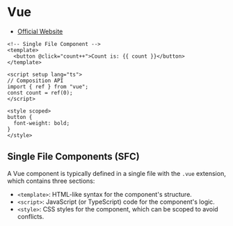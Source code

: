 # Vue

- [Official Website](https://vuejs.org/)

```vue
<!-- Single File Component -->
<template>
  <button @click="count++">Count is: {{ count }}</button>
</template>

<script setup lang="ts">
// Composition API
import { ref } from "vue";
const count = ref(0);
</script>

<style scoped>
button {
  font-weight: bold;
}
</style>
```

## Single File Components (SFC)

A Vue component is typically defined in a single file with the `.vue` extension,
which contains three sections:

- `<template>`: HTML-like syntax for the component's structure.
- `<script>`: JavaScript (or TypeScript) code for the component's logic.
- `<style>`: CSS styles for the component, which can be scoped to avoid conflicts.
